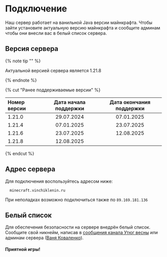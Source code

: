 # Подключение

Наш сервер работает на ванильной Java версии майнкрафта. Чтобы зайти установите актуальную версию майнкрафта и сообщите админам чтобы они внесли вас в белый список сервера.

## Версия сервера

{% note tip "" %}

Актуальной версией сервера является 1.21.8

{% endnote %}

{% cut "Ранее поддерживаемые версии" %}

| Номер версии    | Дата начала поддержки   | Дата окончания поддержки |
| :---            |      :----:      |          :----: |
| 1.21.0          | 29.07.2024 | 07.01.2025 |
| 1.21.4          | 07.01.2025 | 23.07.2025 |
| 1.21.6          | 23.07.2025 | 12.08.2025 |
| 1.21.8          | 12.08.2025 |  |

{% endcut %}

## Адрес сервера

Для подключения воспользуйтесь адресом ниже:

```
  minecraft.vinchiklenin.ru
```

При неполадках возможно подключиться также по `89.169.181.136`

## Белый список

Для обеспечения безопасности на сервере внедрён белый список. Сообщите свой никнейм, написав в [сообщения канала Утюг весны](https://t.me/iron_of_the_spring) или админам сервера ([Ваня Коваленко](https://t.me/vinchiklenin)).


#### Приятной игры!

